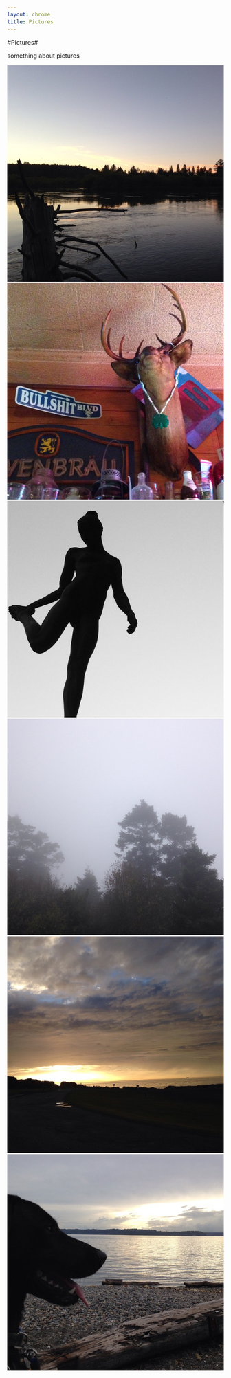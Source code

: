 ```yaml
---
layout: chrome
title: Pictures
---
```

#Pictures#

something about pictures

<span class="image">![Peace](/resources/pics/peace.jpg "Peace")</span>
<span class="image">![Bullshit BLVD](/resources/pics/blvd.jpg "Bullshit BLVD")</span>
<span class="image">![Dancer](/resources/pics/dancer.jpg "Dancer")</span>
<span class="image">![Fog](/resources/pics/fog.jpg "Fog")</span>
<span class="image">![Setting](/resources/pics/setting.jpg "Setting")</span>
<span class="image">![Sky](/resources/pics/sky.jpg "Sky")</span>
